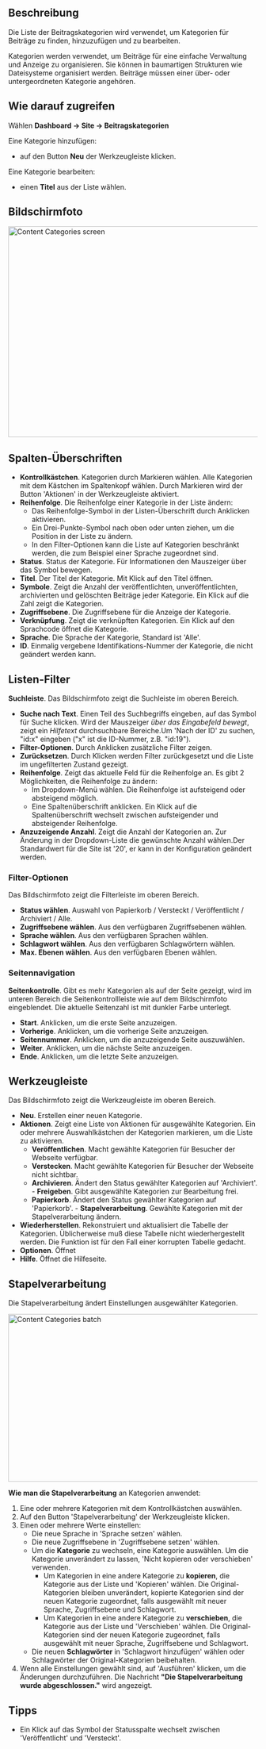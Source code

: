 <!-- Filename: Help4.x:Articles:_Categories / Display title: Beiträge: Kategorien -->

## Beschreibung

Die Liste der Beitragskategorien wird verwendet, um Kategorien für
Beiträge zu finden, hinzuzufügen und zu bearbeiten.

Kategorien werden verwendet, um Beiträge für eine einfache Verwaltung
und Anzeige zu organisieren. Sie können in baumartigen Strukturen wie
Dateisysteme organisiert werden. Beiträge müssen einer über- oder
untergeordneten Kategorie angehören.

## Wie darauf zugreifen

Wählen **Dashboard → Site → Beitragskategorien**

Eine Kategorie hinzufügen:

- auf den Button **Neu** der Werkzeugleiste klicken.

Eine Kategorie bearbeiten:

- einen **Titel** aus der Liste wählen.

## Bildschirmfoto

<img
src="https://docs.joomla.org/images/thumb/5/51/Help-4x-Content-Categories-screen-de.png/800px-Help-4x-Content-Categories-screen-de.png"
decoding="async"
srcset="https://docs.joomla.org/images/thumb/5/51/Help-4x-Content-Categories-screen-de.png/1200px-Help-4x-Content-Categories-screen-de.png 1.5x, https://docs.joomla.org/images/thumb/5/51/Help-4x-Content-Categories-screen-de.png/1600px-Help-4x-Content-Categories-screen-de.png 2x"
data-file-width="2880" data-file-height="1530" width="800" height="425"
alt="Content Categories screen" />

## Spalten-Überschriften

- **Kontrollkästchen**. Kategorien durch Markieren wählen. Alle
  Kategorien mit dem Kästchen im Spaltenkopf wählen. Durch Markieren
  wird der Button 'Aktionen' in der Werkzeugleiste aktiviert.
- **Reihenfolge**. Die Reihenfolge einer Kategorie in der Liste ändern:
  - Das Reihenfolge-Symbol <i class="fa-solid fa-sort"></i> in der Listen-Überschrift durch
    Anklicken aktivieren.
  - Ein Drei-Punkte-Symbol <span class="icon-ellipsis-v"></span> nach oben oder unten ziehen, um die
    Position in der Liste zu ändern.
  - In den Filter-Optionen kann die Liste auf Kategorien beschränkt
    werden, die zum Beispiel einer Sprache zugeordnet sind.
- **Status**. Status der Kategorie. Für Informationen den Mauszeiger
  über das Symbol bewegen.
- **Titel**. Der Titel der Kategorie. Mit Klick auf den Titel öffnen.
- **Symbole**. Zeigt die Anzahl der veröffentlichten,
  unveröffentlichten, archivierten und gelöschten Beiträge jeder
  Kategorie. Ein Klick auf die Zahl zeigt die Kategorien.
- **Zugriffsebene**. Die
  Zugriffsebene
  für die Anzeige der Kategorie.
- **Verknüpfung**. Zeigt die verknüpften Kategorien. Ein Klick auf den
  Sprachcode öffnet die Kategorie.
- **Sprache**. Die Sprache der Kategorie, Standard ist 'Alle'.
- **ID**. Einmalig vergebene Identifikations-Nummer der Kategorie, die
  nicht geändert werden kann.

## Listen-Filter

**Suchleiste**. Das Bildschirmfoto zeigt die Suchleiste
im oberen Bereich.

- **Suche nach Text**. Einen Teil des Suchbegriffs eingeben, auf das
  Symbol für Suche klicken. Wird der Mauszeiger *über das Eingabefeld
  bewegt*, zeigt ein *Hilfetext* durchsuchbare Bereiche.Um 'Nach der ID'
  zu suchen, "id:x" eingeben ("x" ist die ID-Nummer, z.B. "id:19").
- **Filter-Optionen**. Durch Anklicken zusätzliche Filter zeigen.
- **Zurücksetzen**. Durch Klicken werden Filter zurückgesetzt und die
  Liste im ungefilterten Zustand gezeigt.
- **Reihenfolge**. Zeigt das aktuelle Feld für die Reihenfolge an. Es
  gibt 2 Möglichkeiten, die Reihenfolge zu ändern:
  - Im Dropdown-Menü wählen. Die Reihenfolge ist aufsteigend oder
    absteigend möglich.
  - Eine Spaltenüberschrift anklicken. Ein Klick auf die
    Spaltenüberschrift wechselt zwischen aufsteigender und absteigender
    Reihenfolge.
- **Anzuzeigende Anzahl**. Zeigt die Anzahl der Kategorien an. Zur
  Änderung in der Dropdown-Liste die gewünschte Anzahl wählen.Der
  Standardwert für die Site ist '20', er kann in der
  Konfiguration
  geändert werden.

### Filter-Optionen

Das Bildschirmfoto zeigt die Filterleiste im oberen
Bereich.

- **Status wählen**. Auswahl von Papierkorb / Versteckt / Veröffentlicht
  / Archiviert / Alle.
- **Zugriffsebene wählen**. Aus den verfügbaren Zugriffsebenen wählen.
- **Sprache wählen**. Aus den verfügbaren Sprachen wählen.
- **Schlagwort wählen**. Aus den verfügbaren Schlagwörtern wählen.
- **Max. Ebenen wählen**. Aus den verfügbaren Ebenen wählen.

### Seitennavigation

**Seitenkontrolle**. Gibt es mehr Kategorien als auf der Seite gezeigt,
wird im unteren Bereich die Seitenkontrollleiste wie auf dem
Bildschirmfoto eingeblendet. Die aktuelle Seitenzahl ist
mit dunkler Farbe unterlegt.

- **Start**. Anklicken, um die erste Seite anzuzeigen.
- **Vorherige**. Anklicken, um die vorherige Seite anzuzeigen.
- **Seitennummer**. Anklicken, um die anzuzeigende Seite auszuwählen.
- **Weiter**. Anklicken, um die nächste Seite anzuzeigen.
- **Ende**. Anklicken, um die letzte Seite anzuzeigen.

## Werkzeugleiste

Das Bildschirmfoto zeigt die Werkzeugleiste im oberen
Bereich.

- **Neu**. Erstellen einer neuen Kategorie.
- **Aktionen**. Zeigt eine Liste von Aktionen für ausgewählte
  Kategorien. Ein oder mehrere Auswahlkästchen der Kategorien markieren,
  um die Liste zu aktivieren.
  - **Veröffentlichen**. Macht gewählte Kategorien für Besucher der
    Webseite verfügbar.
  - **Verstecken**. Macht gewählte Kategorien für Besucher der Webseite
    nicht sichtbar.
  - **Archivieren**. Ändert den Status gewählter Kategorien auf
    'Archiviert'.   - **Freigeben**. Gibt ausgewählte Kategorien zur Bearbeitung frei.
  - **Papierkorb**. Ändert den Status gewählter Kategorien auf
    'Papierkorb'.   - **Stapelverarbeitung**. Gewählte Kategorien mit der
    Stapelverarbeitung ändern.
- **Wiederherstellen**. Rekonstruiert und aktualisiert die Tabelle der
  Kategorien. Üblicherweise muß diese Tabelle nicht wiederhergestellt
  werden. Die Funktion ist für den Fall einer korrupten Tabelle gedacht.
- **Optionen**. Öffnet
- **Hilfe**. Öffnet die Hilfeseite.

## Stapelverarbeitung

Die Stapelverarbeitung ändert Einstellungen ausgewählter Kategorien.

<img
src="https://docs.joomla.org/images/thumb/5/52/Help-4x-Content-Categories-batch-de.png/600px-Help-4x-Content-Categories-batch-de.png"
decoding="async"
srcset="https://docs.joomla.org/images/thumb/5/52/Help-4x-Content-Categories-batch-de.png/900px-Help-4x-Content-Categories-batch-de.png 1.5x, https://docs.joomla.org/images/thumb/5/52/Help-4x-Content-Categories-batch-de.png/1200px-Help-4x-Content-Categories-batch-de.png 2x"
data-file-width="1598" data-file-height="900" width="600" height="338"
alt="Content Categories batch" />

**Wie man die Stapelverarbeitung** an Kategorien anwendet:

1.  Eine oder mehrere Kategorien mit dem Kontrollkästchen auswählen.
2.  Auf den Button 'Stapelverarbeitung' der Werkzeugleiste klicken.
3.  Einen oder mehrere Werte einstellen:
    - Die neue Sprache in 'Sprache setzen' wählen.
    - Die neue Zugriffsebene in 'Zugriffsebene setzen' wählen.
    - Um die **Kategorie** zu wechseln, eine Kategorie auswählen. Um die
      Kategorie unverändert zu lassen, 'Nicht kopieren oder verschieben'
      verwenden.
      - Um Kategorien in eine andere Kategorie zu **kopieren**, die
        Kategorie aus der Liste und 'Kopieren' wählen. Die
        Original-Kategorien bleiben unverändert, kopierte Kategorien
        sind der neuen Kategorie zugeordnet, falls ausgewählt mit neuer
        Sprache, Zugriffsebene und Schlagwort.
      - Um Kategorien in eine andere Kategorie zu **verschieben**, die
        Kategorie aus der Liste und 'Verschieben' wählen. Die
        Original-Kategorien sind der neuen Kategorie zugeordnet, falls
        ausgewählt mit neuer Sprache, Zugriffsebene und Schlagwort.
    - Die neuen **Schlagwörter** in 'Schlagwort hinzufügen' wählen oder
      Schlagwörter der Original-Kategorien beibehalten.
4.  Wenn alle Einstellungen gewählt sind, auf 'Ausführen' klicken, um
    die Änderungen durchzuführen. Die Nachricht **"Die
    Stapelverarbeitung wurde abgeschlossen."** wird angezeigt.

## Tipps

- Ein Klick auf das Symbol der Statusspalte wechselt zwischen
  'Veröffentlicht' und 'Versteckt'.

